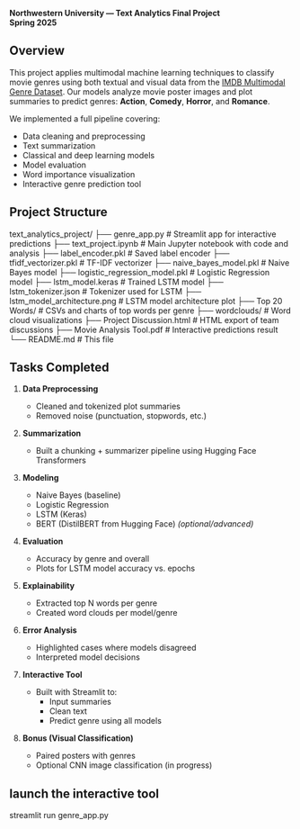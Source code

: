 **Northwestern University — Text Analytics Final Project**  
**Spring 2025**
 
## Overview

This project applies multimodal machine learning techniques to classify movie genres using both textual and visual data from the [IMDB Multimodal Genre Dataset](https://www.kaggle.com/datasets/zulkarnainsaurav/imdb-multimodal-vision-and-nlp-genre-classification). Our models analyze movie poster images and plot summaries to predict genres: **Action**, **Comedy**, **Horror**, and **Romance**.

We implemented a full pipeline covering:
- Data cleaning and preprocessing
- Text summarization
- Classical and deep learning models
- Model evaluation
- Word importance visualization
- Interactive genre prediction tool

## Project Structure

text_analytics_project/
├── genre_app.py                  # Streamlit app for interactive predictions
├── text_project.ipynb            # Main Jupyter notebook with code and analysis
├── label_encoder.pkl             # Saved label encoder
├── tfidf_vectorizer.pkl          # TF-IDF vectorizer
├── naive_bayes_model.pkl         # Naive Bayes model
├── logistic_regression_model.pkl # Logistic Regression model
├── lstm_model.keras              # Trained LSTM model
├── lstm_tokenizer.json           # Tokenizer used for LSTM
├── lstm_model_architecture.png   # LSTM model architecture plot
├── Top 20 Words/                 # CSVs and charts of top words per genre
├── wordclouds/                   # Word cloud visualizations
├── Project Discussion.html       # HTML export of team discussions
├── Movie Analysis Tool.pdf       # Interactive predictions result
└── README.md                     # This file

## Tasks Completed

1. **Data Preprocessing**
   - Cleaned and tokenized plot summaries
   - Removed noise (punctuation, stopwords, etc.)

2. **Summarization**
   - Built a chunking + summarizer pipeline using Hugging Face Transformers

3. **Modeling**
   - Naive Bayes (baseline)
   - Logistic Regression
   - LSTM (Keras)
   - BERT (DistilBERT from Hugging Face) *(optional/advanced)*

4. **Evaluation**
   - Accuracy by genre and overall
   - Plots for LSTM model accuracy vs. epochs

5. **Explainability**
   - Extracted top N words per genre
   - Created word clouds per model/genre

6. **Error Analysis**
   - Highlighted cases where models disagreed
   - Interpreted model decisions

7. **Interactive Tool**
   - Built with Streamlit to:
     - Input summaries
     - Clean text
     - Predict genre using all models

8. **Bonus (Visual Classification)**
   - Paired posters with genres
   - Optional CNN image classification (in progress)
  
## launch the interactive tool

streamlit run genre_app.py


